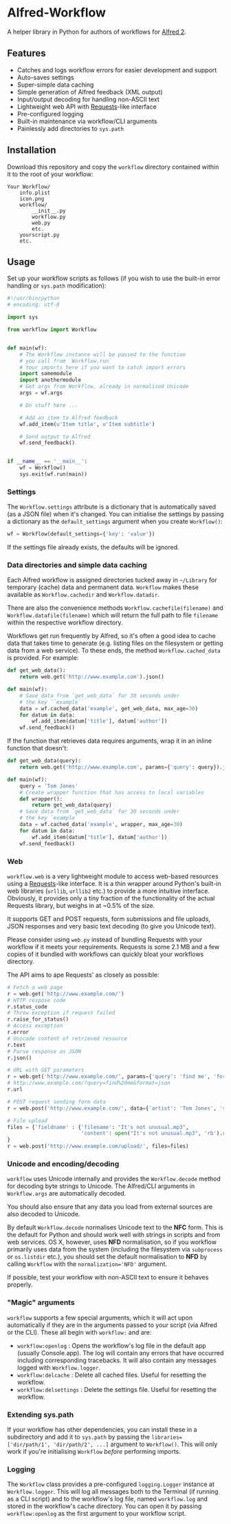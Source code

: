 
# Alfred-Workflow #

A helper library in Python for authors of workflows for [Alfred 2](http://www.alfredapp.com/).

## Features ##

- Catches and logs workflow errors for easier development and support
- Auto-saves settings
- Super-simple data caching
- Simple generation of Alfred feedback (XML output)
- Input/output decoding for handling non-ASCII text
- Lightweight web API with [Requests](http://docs.python-requests.org/en/latest/)-like interface
- Pre-configured logging
- Built-in maintenance via workflow/CLI arguments
- Painlessly add directories to `sys.path`

## Installation ##

Download this repository and copy the `workflow` directory contained within it to the root
of your workflow:

	Your Workflow/
		info.plist
		icon.png
		workflow/
			__init__.py
			workflow.py
			web.py
			etc.
		yourscript.py
		etc.

## Usage ##

Set up your workflow scripts as follows (if you wish to use the built-in error handling or `sys.path` modification):

```python
#!/usr/bin/python
# encoding: utf-8

import sys

from workflow import Workflow


def main(wf):
    # The Workflow instance will be passed to the function
    # you call from `Workflow.run`
    # Your imports here if you want to catch import errors
    import somemodule
    import anothermodule
    # Get args from Workflow, already in normalised Unicode
    args = wf.args

    # Do stuff here ...

    # Add an item to Alfred feedback
    wf.add_item(u'Item title', u'Item subtitle')

    # Send output to Alfred
    wf.send_feedback()


if __name__ == '__main__':
    wf = Workflow()
    sys.exit(wf.run(main))
```

### Settings ###

The `Workflow.settings` attribute is a dictionary that is automatically saved (as a JSON file) when it's changed. You can initialise the settings by passing a dictionary as the `default_settings` argument when you create `Workflow()`:

```python
wf = Workflow(default_settings={'key': 'value'})
```

If the settings file already exists, the defaults will be ignored.

### Data directories and simple data caching ###

Each Alfred workflow is assigned directories tucked away in `~/Library` for temporary (cache) data and permanent data. `Workflow` makes these available as `Workflow.cachedir` and `Workflow.datadir`.

There are also the convenience methods `Workflow.cachefile(filename)` and `Workflow.datafile(filename)` which will return the full path to file `filename` within the respective workflow directory.

Workflows get run frequently by Alfred, so it's often a good idea to cache data that takes time to generate (e.g. listing files on the filesystem or getting data from a web service). To these ends, the method `Workflow.cached_data` is provided. For example:

```python
def get_web_data():
    return web.get('http://www.example.com').json()

def main(wf):
    # Save data from `get_web_data` for 30 seconds under
    # the key ``example``
    data = wf.cached_data('example', get_web_data, max_age=30)
    for datum in data:
        wf.add_item(datum['title'], datum['author'])
    wf.send_feedback()
```

If the function that retrieves data requires arguments, wrap it in an inline function that doesn't:

```python
def get_web_data(query):
    return web.get('http://www.example.com', params={'query': query}).json()

def main(wf):
    query = 'Tom Jones'
    # Create wrapper function that has access to local variables
    def wrapper():
        return get_web_data(query)
    # Save data from `get_web_data` for 30 seconds under
    # the key `example`
    data = wf.cached_data('example', wrapper, max_age=30)
    for datum in data:
        wf.add_item(datum['title'], datum['author'])
    wf.send_feedback()
```

### Web ###

`workflow.web` is a very lightweight module to access web-based resources using a [Requests](http://docs.python-requests.org/en/latest/)-like interface. It is a thin wrapper around Python's built-in web libraries (`urllib`, `urllib2` etc.) to provide a more intuitive interface. Obviously, it provides only a tiny fraction of the functionality of the actual Requests library, but weighs in at ~0.5% of the size.

It supports GET and POST requests, form submissions and file uploads, JSON responses and very basic text decoding (to give you Unicode text).

Please consider using `web.py` instead of bundling Requests with your workflow if it meets your requirements. Requests is some 2.1 MB and a few copies of it bundled with workflows can quickly bloat your workflows directory.

The API aims to ape Requests' as closely as possible:

```python
# Fetch a web page
r = web.get('http://www.example.com/')
# HTTP respose code
r.status_code
# Throw exception if request failed
r.raise_for_status()
# Access exception
r.error
# Unicode content of retrieved resource
r.text
# Parse response as JSON
r.json()

# URL with GET parameters
r = web.get('http://www.example.com/', params={'query': 'find me', 'format': 'json'})
# http://www.example.com/?query=find%20me&format=json
r.url

# POST request sending form data
r = web.post('http://www.example.com/', data={'artist': 'Tom Jones', 'song': "It's not unusual"})

# File upload
files = {'fieldname' : {'filename': "It's not unusual.mp3",
                        'content': open("It's not unusual.mp3", 'rb').read()}
}
r = web.post('http://www.example.com/upload/', files=files)
```

### Unicode and encoding/decoding ###

`workflow` uses Unicode internally and provides the `Workflow.decode` method for decoding byte strings to Unicode. The Alfred/CLI arguments in `Workflow.args` are automatically decoded.

You should also ensure that any data you load from external sources are also decoded to Unicode.

By default `Workflow.decode` normalises Unicode text to the **NFC** form. This is the default for Python and should work well with strings in scripts and from web services. OS X, however, uses **NFD** normalisation, so if you workflow primarily uses data from the system (including the filesystem via `subprocess` or `os.listdir` etc.), you should set the default normalisation to **NFD** by calling `Workflow` with the `normalization='NFD'` argument.

If possible, test your workflow with non-ASCII text to ensure it behaves properly.

### "Magic" arguments ###

`workflow` supports a few special arguments, which it will act upon automatically if they are in the arguments passed to your script (via Alfred or the CLI). These all begin with `workflow:` and are:

- `workflow:openlog` : Opens the workflow's log file in the default app (usually Console.app). The log will contain any errors that have occurred including corresponding tracebacks. It will also contain any messages logged with `Workflow.logger`.
- `workflow:delcache` : Delete all cached files. Useful for resetting the workflow.
- `workflow:delsettings` : Delete the settings file. Useful for resetting the workflow.

### Extending sys.path ###

If your workflow has other dependencies, you can install these in a subdirectory and add it to `sys.path` by passing the `libraries=['dir/path/1', 'dir/path/2', ...]` argument to `Workflow()`. This
will only work if you're initialising `Workflow` *before* performing imports.

### Logging ###

The `Workflow` class provides a pre-configured `logging.Logger` instance at `Workflow.logger`. This will log all messages both to the Terminal (if running as a CLI script) and to the workflow's log file, named `workflow.log` and stored in the workflow's cache directory. You can open it by passing `workflow:openlog` as the first argument to your workflow script.
